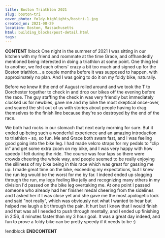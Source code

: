 ```yaml
---
title: Boston Triathlon 2021
slug: boston-tri
cover_photo: foldy-highlights/bostri-1.jpg
created_on: 2021-08-29
location: Boston, Massachusetts
html: building_blocks/post-detail.html
tags:
---
```

__CONTENT__
!block
One night in the summer of 2021 I was sitting in our kitchen with my friend and roommate at the time Grace, and offhandedly mentioned being interested in doing a triathlon at some point. One thing led to another, we fed each others' crazy a bit too much and signed up for the Boston triathlon... a couple months before it was supposed to happen, with approximately no plan. And I was going to do it on my foldy bike, naturally. 

Before we knew it the end of August rolled around and we took the T to Dorchester together to check in and drop our bikes off the evening before the race. The guy staffing the check in was very friendly but immediately clocked us for newbies, gave me and my bike the most skeptical once-over, and scared the shit out of us with stories about people having to drag themselves to the finish line because they're so destroyed by the end of the race. 

We both had rocks in our stomach that next early morning for sure. But it ended up being such a wonderful experience and an amazing introduction to triathlon - so, so fun. Me and Grace both swam fast, and I was feeling good going into the bike leg. I had made velcro straps for my pedals to "clip in" and get some extra zoom on my bike, and I was very happy with how speedy I felt during the ride. The course was four laps so there were crowds cheering the whole way, and people seemed to be really enjoying the silliness of my bike being in this race which was great for gassing me up. I made great time on the bike, exceeding my expectations, but I knew the run leg would be the worst for me by far. I indeed ended up slogging through the run, my legs feeling like jelly and recognizing many others in my division I'd passed on the bike leg overtaking me. At one point I passed someone who already had her finisher medal cheering from the sidelines and I asked her if I was close yet and she gave me the most apologetic look and said "not really", which was obviously not what I wanted to hear but helped me laugh a bit through the pain. It hurt but I knew that I would finish and that was all I needed to push through mentally, and I ended up finishing in 2:56, 4 minutes faster than my 3 hour goal. It was a great day indeed, and fun to prove a foldy bike can be pretty speedy if it needs to be :) 

<div class="strava-embed-placeholder" data-embed-type="activity" data-embed-id="5871667626" data-style="standard"></div><script src="https://strava-embeds.com/embed.js"></script>

<div class="strava-embed-placeholder" data-embed-type="activity" data-embed-id="5872121086" data-style="standard"></div><script src="https://strava-embeds.com/embed.js"></script>

<div class="strava-embed-placeholder" data-embed-type="activity" data-embed-id="5872544811" data-style="standard"></div><script src="https://strava-embeds.com/embed.js"></script>



!endblock
__ENDCONTENT__
